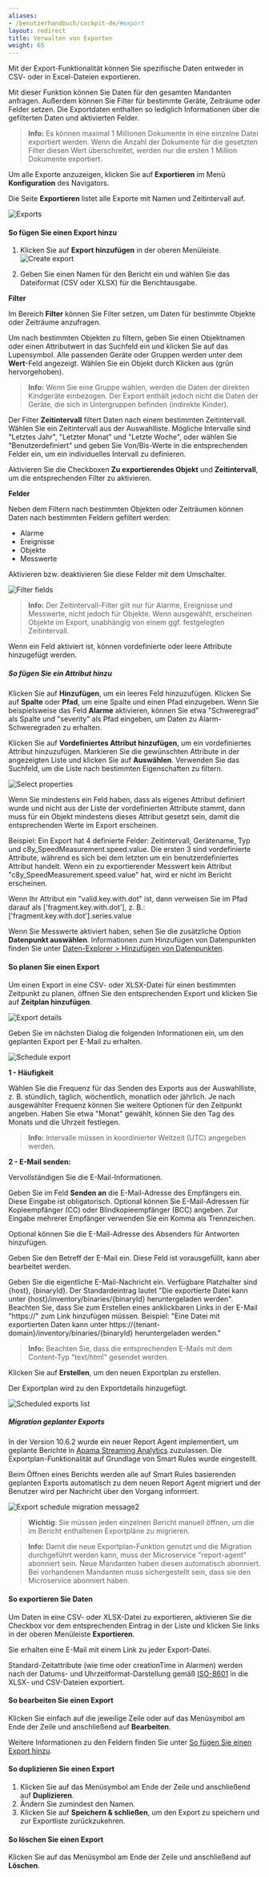 ```yaml
---
aliases:
- /benutzerhandbuch/cockpit-de/#export
layout: redirect
title: Verwalten von Exporten
weight: 65
---
```


Mit der Export-Funktionalität können Sie spezifische Daten entweder in CSV- oder in Excel-Dateien exportieren.

Mit dieser Funktion können Sie Daten für den gesamten Mandanten anfragen. Außerdem können Sie Filter für bestimmte Geräte, Zeiträume oder Felder setzen. Die Exportdaten enthalten so lediglich Informationen über die gefilterten Daten und aktivierten Felder.

>**Info:** Es können maximal 1 Millionen Dokumente in eine einzelne Datei exportiert werden. Wenn die Anzahl der Dokumente für die gesetzten Filter diesen Wert überschreitet, werden nur die ersten 1 Million Dokumente exportiert.

Um alle Exporte anzuzeigen, klicken Sie auf **Exportieren** im Menü **Konfiguration** des Navigators.

Die Seite **Exportieren** listet alle Exporte mit Namen und Zeitintervall auf.

![Exports](/images/benutzerhandbuch/cockpit/cockpit-exports.png)


<a name="add-export"></a>
#### So fügen Sie einen Export hinzu

1. Klicken Sie auf **Export hinzufügen** in der oberen Menüleiste.<br>
	![Create export](/images/benutzerhandbuch/cockpit/cockpit-export-create.png)

2. Geben Sie einen Namen für den Bericht ein und wählen Sie das Dateiformat (CSV oder XLSX) für die Berichtausgabe.


**Filter**

Im Bereich **Filter** können Sie Filter setzen, um Daten für bestimmte Objekte oder Zeiträume anzufragen.

Um nach bestimmten Objekten zu filtern, geben Sie einen Objektnamen oder einen Attributwert in das Suchfeld ein und klicken Sie auf das Lupensymbol. Alle passenden Geräte oder Gruppen werden unter dem **Wert**-Feld angezeigt. Wählen Sie ein Objekt durch Klicken aus (grün hervorgehoben).

>**Info:** Wenn Sie eine Gruppe wählen, werden die Daten der direkten Kindgeräte einbezogen. Der Export enthält jedoch nicht die Daten der Geräte, die sich in Untergruppen befinden (indirekte Kinder).

Der Filter **Zeitintervall** filtert Daten nach einem bestimmten Zeitintervall. Wählen Sie ein Zeitintervall aus der Auswahlliste. Mögliche Intervalle sind "Letztes Jahr", "Letzter Monat" und "Letzte Woche", oder wählen Sie "Benutzerdefiniert" und geben Sie Von/Bis-Werte in die entsprechenden Felder ein, um ein individuelles Intervall zu definieren.

Aktivieren Sie die Checkboxen **Zu exportierendes Objekt** und **Zeitintervall**, um die entsprechenden Filter zu aktivieren.

**Felder**

Neben dem Filtern nach bestimmten Objekten oder Zeiträumen können Daten nach bestimmten Feldern gefiltert werden:

- Alarme
- Ereignisse
- Objekte
- Messwerte

Aktivieren bzw. deaktivieren Sie diese Felder mit dem Umschalter.

![Filter fields](/images/benutzerhandbuch/cockpit/cockpit-export-fields.png)

>**Info:** Der Zeitintervall-Filter gilt nur für Alarme, Ereignisse und Messwerte, nicht jedoch für Objekte. Wenn ausgewählt, erscheinen Objekte im Export, unabhängig von einem ggf. festgelegten Zeitintervall.

Wenn ein Feld aktiviert ist, können vordefinierte oder leere Attribute hinzugefügt werden.

##### So fügen Sie ein Attribut hinzu

Klicken Sie auf **Hinzufügen**, um ein leeres Feld hinzuzufügen. Klicken Sie auf **Spalte** oder **Pfad**, um eine Spalte und einen Pfad einzugeben. Wenn Sie beispielsweise das Feld **Alarme** aktivieren, können Sie etwa "Schweregrad" als Spalte und "severity" als Pfad eingeben, um Daten zu Alarm-Schweregraden zu erhalten.

Klicken Sie auf **Vordefiniertes Attribut hinzufügen**, um ein vordefiniertes Attribut hinzuzufügen. Markieren Sie die gewünschten Attribute in der angezeigten Liste und klicken Sie auf **Auswählen**. Verwenden Sie das Suchfeld, um die Liste nach bestimmten Eigenschaften zu filtern.

![Select properties](/images/benutzerhandbuch/cockpit/cockpit-export-properties.png)

Wenn Sie mindestens ein Feld haben, dass als eigenes Attribut definiert wurde und nicht aus der Liste der vordefinierten Attribute stammt, dann muss für ein Objekt mindestens dieses Attribut gesetzt sein, damit die entsprechenden Werte im Export erscheinen.

Beispiel:
Ein Export hat 4 definierte Felder: Zeitintervall, Gerätename, Typ und c8y&#95;SpeedMeasurement.speed.value. Die ersten 3 sind vordefinierte Attribute, während es sich bei dem letzten um ein benutzerdefiniertes Attribut handelt. Wenn ein zu exportierender Messwert kein Attribut "c8y_SpeedMeasurement.speed.value" hat, wird er nicht im Bericht erscheinen.

Wenn Ihr Attribut ein "valid.key.with.dot" ist, dann verweisen Sie im Pfad darauf als ['fragment.key.with.dot'], z. B.: ['fragment.key.with.dot'].series.value

Wenn Sie Messwerte aktiviert haben, sehen Sie die zusätzliche Option **Datenpunkt auswählen**. Informationen zum Hinzufügen von Datenpunkten finden Sie unter [Daten-Explorer > Hinzufügen von Datenpunkten](#add-data-points).

<a name="schedule-export"></a>
#### So planen Sie einen Export

Um einen Export in eine CSV- oder XLSX-Datei für einen bestimmten Zeitpunkt zu planen, öffnen Sie den entsprechenden Export und klicken Sie auf **Zeitplan hinzufügen**.

![Export details](/images/benutzerhandbuch/cockpit/cockpit-export-add-schedule.png)

Geben Sie im nächsten Dialog die folgenden Informationen ein, um den geplanten Export per E-Mail zu erhalten.

![Schedule export](/images/benutzerhandbuch/cockpit/cockpit-export-new-schedule.png)

**1 - Häufigkeit**

Wählen Sie die Frequenz für das Senden des Exports aus der Auswahlliste, z. B. stündlich, täglich, wöchentlich, monatlich oder jährlich. Je nach ausgewählter Frequenz können Sie weitere Optionen für den Zeitpunkt angeben. Haben Sie etwa "Monat" gewählt, können Sie den Tag des Monats und die Uhrzeit festlegen.

>**Info:** Intervalle müssen in koordinierter Weltzeit (UTC) angegeben werden.

**2 - E-Mail senden:**

Vervollständigen Sie die E-Mail-Informationen.

Geben Sie im Feld **Senden an** die E-Mail-Adresse des Empfängers ein. Diese Eingabe ist obligatorisch. Optional können Sie E-Mail-Adressen für Kopieempfänger (CC) oder Blindkopieempfänger (BCC) angeben. Zur Eingabe mehrerer Empfänger verwenden Sie ein Komma als Trennzeichen.

Optional können Sie die E-Mail-Adresse des Absenders für Antworten hinzufügen.

Geben Sie den Betreff der E-Mail ein. Diese Feld ist vorausgefüllt, kann aber bearbeitet werden.

Geben Sie die eigentliche E-Mail-Nachricht ein. Verfügbare Platzhalter sind {host}, {binaryId}. Der Standardeintrag lautet "Die exportierte Datei kann unter {host}/inventory/binaries/{binaryId} heruntergeladen werden".
Beachten Sie, dass Sie zum Erstellen eines anklickbaren Links in der E-Mail "https://" zum Link hinzufügen müssen. Beispiel: "Eine Datei mit exportierten Daten kann unter https://{tenant-domain}/inventory/binaries/{binaryId} heruntergeladen werden."

>**Info:** Beachten Sie, dass die entsprechenden E-Mails mit dem Content-Typ "text/html" gesendet werden.


Klicken Sie auf **Erstellen**, um den neuen Exportplan zu erstellen.

Der Exportplan wird zu den Exportdetails hinzugefügt.

![Scheduled exports list](/images/benutzerhandbuch/cockpit/cockpit-export-schedule-list.png)

##### Migration geplanter Exports

In der Version 10.6.2 wurde ein neuer Report Agent implementiert, um geplante Berichte in [Apama Streaming Analytics](/apama/overview-analytics/) zuzulassen. Die Exportplan-Funktionalität auf Grundlage von Smart Rules wurde eingestellt.

Beim Öffnen eines Berichts werden alle auf Smart Rules basierenden geplanten Exports automatisch zu dem neuen Report Agent migriert und der Benutzer wird per Nachricht über den Vorgang informiert.

![Export schedule migration message2](/images/benutzerhandbuch/cockpit/cockpit-export-migrate2.png)

>**Wichtig**: Sie müssen jeden einzelnen Bericht manuell öffnen, um die im Bericht enthaltenen Exportpläne zu migrieren.

> **Info:** Damit die neue Exportplan-Funktion genutzt und die Migration durchgeführt werden kann, muss der Microservice "report-agent" abonniert sein. Neue Mandanten haben diesen automatisch abonniert. Bei vorhandenen Mandanten muss sichergestellt sein, dass sie den Microservice abonniert haben.

#### So exportieren Sie Daten

Um Daten in eine CSV- oder XLSX-Datei zu exportieren, aktivieren Sie die Checkbox vor dem entsprechenden Eintrag in der Liste und klicken Sie links in der oberen Menüleiste **Exportieren**.

Sie erhalten eine E-Mail mit einem Link zu jeder Export-Datei.

Standard-Zeitattribute (wie time oder creationTime in Alarmen) werden nach der Datums- und Uhrzeitformat-Darstellung gemäß [ISO-8601]( https://www.w3.org/TR/NOTE-datetime) in die XLSX- und CSV-Dateien exportiert.

#### So bearbeiten Sie einen Export

Klicken Sie einfach auf die jeweilige Zeile oder auf das Menüsymbol am Ende der Zeile und anschließend auf **Bearbeiten**.

Weitere Informationen zu den Feldern finden Sie unter [So fügen Sie einen Export hinzu](#add-export).


#### So duplizieren Sie einen Export

1. Klicken Sie auf das Menüsymbol am Ende der Zeile und anschließend auf **Duplizieren**.
2. Ändern Sie zumindest den Namen.
3. Klicken Sie auf **Speichern & schließen**, um den Export zu speichern und zur Exportliste zurückzukehren.

#### So löschen Sie einen Export

Klicken Sie auf das Menüsymbol am Ende der Zeile und anschließend auf **Löschen**.